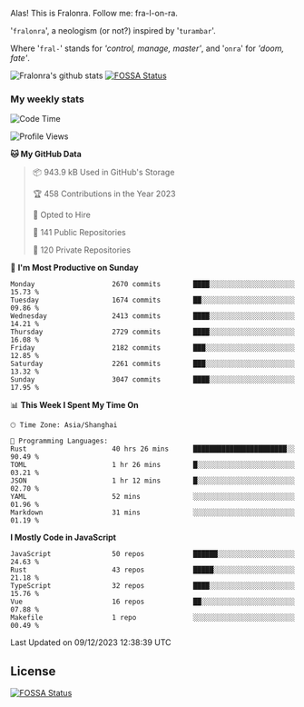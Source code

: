 Alas! This is Fralonra. Follow me: fra-l-on-ra.

'`fralonra`', a neologism (or not?) inspired by '`turambar`'.

Where '`fral-`' stands for *'control, manage, master'*, and '`onra`' for *'doom, fate'*.

![Fralonra's github stats](https://github-readme-stats.vercel.app/api?username=fralonra)
[![FOSSA Status](https://app.fossa.com/api/projects/git%2Bgithub.com%2Ffralonra%2Ffralonra.svg?type=shield)](https://app.fossa.com/projects/git%2Bgithub.com%2Ffralonra%2Ffralonra?ref=badge_shield)

### My weekly stats

<!--START_SECTION:waka-->
![Code Time](http://img.shields.io/badge/Code%20Time-4%2C319%20hrs%2039%20mins-blue)

![Profile Views](http://img.shields.io/badge/Profile%20Views-0-blue)

**🐱 My GitHub Data** 

> 📦 943.9 kB Used in GitHub's Storage 
 > 
> 🏆 458 Contributions in the Year 2023
 > 
> 💼 Opted to Hire
 > 
> 📜 141 Public Repositories 
 > 
> 🔑 120 Private Repositories 
 > 
📅 **I'm Most Productive on Sunday** 

```text
Monday                   2670 commits        ████░░░░░░░░░░░░░░░░░░░░░   15.73 % 
Tuesday                  1674 commits        ██░░░░░░░░░░░░░░░░░░░░░░░   09.86 % 
Wednesday                2413 commits        ████░░░░░░░░░░░░░░░░░░░░░   14.21 % 
Thursday                 2729 commits        ████░░░░░░░░░░░░░░░░░░░░░   16.08 % 
Friday                   2182 commits        ███░░░░░░░░░░░░░░░░░░░░░░   12.85 % 
Saturday                 2261 commits        ███░░░░░░░░░░░░░░░░░░░░░░   13.32 % 
Sunday                   3047 commits        ████░░░░░░░░░░░░░░░░░░░░░   17.95 % 
```


📊 **This Week I Spent My Time On** 

```text
🕑︎ Time Zone: Asia/Shanghai

💬 Programming Languages: 
Rust                     40 hrs 26 mins      ███████████████████████░░   90.49 % 
TOML                     1 hr 26 mins        █░░░░░░░░░░░░░░░░░░░░░░░░   03.21 % 
JSON                     1 hr 12 mins        █░░░░░░░░░░░░░░░░░░░░░░░░   02.70 % 
YAML                     52 mins             ░░░░░░░░░░░░░░░░░░░░░░░░░   01.96 % 
Markdown                 31 mins             ░░░░░░░░░░░░░░░░░░░░░░░░░   01.19 % 
```

**I Mostly Code in JavaScript** 

```text
JavaScript               50 repos            ██████░░░░░░░░░░░░░░░░░░░   24.63 % 
Rust                     43 repos            █████░░░░░░░░░░░░░░░░░░░░   21.18 % 
TypeScript               32 repos            ████░░░░░░░░░░░░░░░░░░░░░   15.76 % 
Vue                      16 repos            ██░░░░░░░░░░░░░░░░░░░░░░░   07.88 % 
Makefile                 1 repo              ░░░░░░░░░░░░░░░░░░░░░░░░░   00.49 % 
```




 Last Updated on 09/12/2023 12:38:39 UTC
<!--END_SECTION:waka-->

## License
[![FOSSA Status](https://app.fossa.com/api/projects/git%2Bgithub.com%2Ffralonra%2Ffralonra.svg?type=large)](https://app.fossa.com/projects/git%2Bgithub.com%2Ffralonra%2Ffralonra?ref=badge_large)